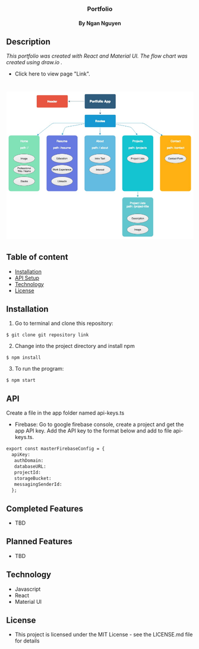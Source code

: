 <h3 align="center"> Portfolio </h3>
<h4 align="center"> By Ngan Nguyen </h4>

## Description

_This portfolio was created with React and Material UI. The flow chart was created using draw.io ._

* Click here to view page "Link".

# ![demo](./src/assets/images/Profile.jpg)

## Table of content

- [Installation](#installation)
- [API Setup](#API)
- [Technology](#technology)
- [License](#license)

## Installation

1. Go to terminal and clone this repository:
```
$ git clone git repository link
```
2. Change into the project directory and install npm
```
$ npm install
```
3. To run the program:
```
$ npm start
```

## API
Create a file in the app folder named api-keys.ts
* Firebase: Go to google firebase console, create a project and get the app API key. Add the API key to the format below and add to file api-keys.ts.
```
export const masterFirebaseConfig = {
  apiKey:
   authDomain:
   databaseURL:
   projectId:
   storageBucket:
   messagingSenderId:
  };
```
## Completed Features
* TBD


## Planned Features
* TBD

## Technology
* Javascript
* React
* Material UI

## License
* This project is licensed under the MIT License - see the LICENSE.md file for details
